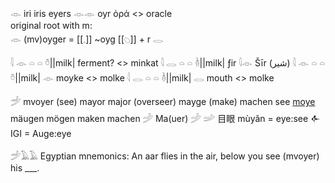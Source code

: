 𓁹 iri iris eyers 𓁹𓁹 oyr ὁρά <> oracle  
original root with m:  
𓁹 (mv)oyger =  [[𓈒]] ~oyg [[𓆇]] + r 𓂋  

𓇋 𓁹 𓏏 𓏏 𓏊||milk| ferment? <> minkat
𓇋 𓂋 𓏏 𓏏 𓏈||milk| ƒir 𓇋𓁹 Šīr (شیر)
𓇋 𓁹 𓏏 𓏏 𓏊||milk| 𓁹 moyke  <> molke 
𓇋 𓂋 𓏏 𓏏 𓏈||milk| 𓂋 mouth  <> molke 


𓌵 mvoyer (see) mayor major (overseer) mayge (make) machen
see [moye](Moye) mäugen mögen maken machen
𓌶 Ma(uer)  𓌶    𓌷
目眼 mùyǎn = eye:see 
𒅆 IGI = Auge:eye

𓌵𓄿𓄿 Egyptian mnemonics: An aar flies in the air, below you see (mvoyer) his ___.